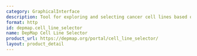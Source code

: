 ```yaml
---
category: GraphicalInterface
description: Tool for exploring and selecting cancer cell lines based on various criteria
format: http
id: depmap.cell_line_selector
name: DepMap Cell Line Selector
product_url: https://depmap.org/portal/cell_line_selector/
layout: product_detail
---
```

